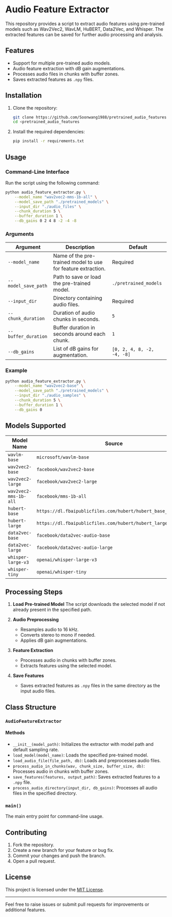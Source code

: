 # Audio Feature Extractor

This repository provides a script to extract audio features using pre-trained models such as Wav2Vec2, WavLM, HuBERT, Data2Vec, and Whisper. The extracted features can be saved for further audio processing and analysis.

## Features
- Support for multiple pre-trained audio models.
- Audio feature extraction with dB gain augmentations.
- Processes audio files in chunks with buffer zones.
- Saves extracted features as `.npy` files.

## Installation

1. Clone the repository:
   ```bash
   git clone https://github.com/Soonwang1988/pretrained_audio_features.git
   cd <pretrained_audio_features
   ```

2. Install the required dependencies:
   ```bash
   pip install -r requirements.txt
   ```

## Usage

### Command-Line Interface

Run the script using the following command:

```bash
python audio_feature_extractor.py \
    --model_name "wav2vec2-mms-1b-all" \
    --model_save_path "./pretrained_models" \
    --input_dir "./audio_files" \
    --chunk_duration 5 \
    --buffer_duration 1 \
    --db_gains 0 2 4 8 -2 -4 -8
```

### Arguments

| Argument            | Description                                                                                     | Default                 |
|---------------------|-------------------------------------------------------------------------------------------------|-------------------------|
| `--model_name`      | Name of the pre-trained model to use for feature extraction.                                    | Required                |
| `--model_save_path` | Path to save or load the pre-trained model.                                                    | `./pretrained_models`   |
| `--input_dir`       | Directory containing audio files.                                                              | Required                |
| `--chunk_duration`  | Duration of audio chunks in seconds.                                                           | `5`                     |
| `--buffer_duration` | Buffer duration in seconds around each chunk.                                                  | `1`                     |
| `--db_gains`        | List of dB gains for augmentation.                                                             | `[0, 2, 4, 8, -2, -4, -8]` |

### Example

```bash
python audio_feature_extractor.py \
    --model_name "wav2vec2-base" \
    --model_save_path "./pretrained_models" \
    --input_dir "./audio_samples" \
    --chunk_duration 5 \
    --buffer_duration 1 \
    --db_gains 0
```

## Models Supported

| Model Name               | Source                                    | Feature Dimension |
|--------------------------|-------------------------------------------|--------------------|
| `wavlm-base`             | `microsoft/wavlm-base`                   | 768                |
| `wav2vec2-base`          | `facebook/wav2vec2-base`                 | 768                |
| `wav2vec2-large`         | `facebook/wav2vec2-large`                | 1024               |
| `wav2vec2-mms-1b-all`    | `facebook/mms-1b-all`                    | 1280               |
| `hubert-base`            | `https://dl.fbaipublicfiles.com/hubert/hubert_base_ls960.pt` | 768 |
| `hubert-large`           | `https://dl.fbaipublicfiles.com/hubert/hubert_large_ll60k.pt` | 1024 |
| `data2vec-base`          | `facebook/data2vec-audio-base`           | 768                |
| `data2vec-large`         | `facebook/data2vec-audio-large`          | 1024               |
| `whisper-large-v3`       | `openai/whisper-large-v3`                | 1280               |
| `whisper-tiny`           | `openai/whisper-tiny`                    | 384                |

## Processing Steps

1. **Load Pre-trained Model**
   The script downloads the selected model if not already present in the specified path.

2. **Audio Preprocessing**
   - Resamples audio to 16 kHz.
   - Converts stereo to mono if needed.
   - Applies dB gain augmentations.

3. **Feature Extraction**
   - Processes audio in chunks with buffer zones.
   - Extracts features using the selected model.

4. **Save Features**
   - Saves extracted features as `.npy` files in the same directory as the input audio files.

## Class Structure

### `AudioFeatureExtractor`

#### Methods

- `__init__(model_path)`: Initializes the extractor with model path and default sampling rate.
- `load_model(model_name)`: Loads the specified pre-trained model.
- `load_audio_file(file_path, db)`: Loads and preprocesses audio files.
- `process_audio_in_chunks(wav, chunk_size, buffer_size, db)`: Processes audio in chunks with buffer zones.
- `save_features(features, output_path)`: Saves extracted features to a `.npy` file.
- `process_audio_directory(input_dir, db_gains)`: Processes all audio files in the specified directory.

### `main()`
The main entry point for command-line usage.

## Contributing

1. Fork the repository.
2. Create a new branch for your feature or bug fix.
3. Commit your changes and push the branch.
4. Open a pull request.

## License

This project is licensed under the [MIT License](LICENSE).

---

Feel free to raise issues or submit pull requests for improvements or additional features.

